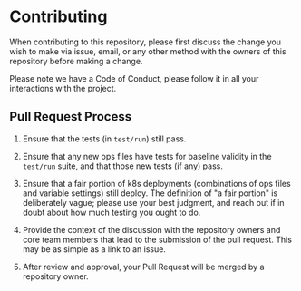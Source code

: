 # Contributing

When contributing to this repository, please first discuss the
change you wish to make via issue, email, or any other method with
the owners of this repository before making a change.

Please note we have a Code of Conduct, please follow it in all
your interactions with the project.

## Pull Request Process

1. Ensure that the tests (in `test/run`) still pass.

2. Ensure that any new ops files have tests for baseline validity
   in the `test/run` suite, and that those new tests (if any)
   pass.

3. Ensure that a fair portion of k8s deployments (combinations of
   ops files and variable settings) still deploy.  The definition
   of "a fair portion" is deliberately vague; please use your best
   judgment, and reach out if in doubt about how much testing you
   ought to do.

4. Provide the context of the discussion with the repository
   owners and core team members that lead to the submission of the
   pull request.  This may be as simple as a link to an issue.

5. After review and approval, your Pull Request will be merged by
   a repository owner.
